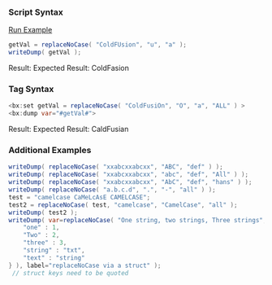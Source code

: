 ### Script Syntax



<a href="https://try.boxlang.io/?code=eJxLTy0JS8xRsFUoSi3ISUxO9ct3TixO1VBQcs7PSXELLc7Mz1PSUVAqBRGJSgqa1lzlRZklqS6luQUaCukQzUBBADcDFdY%3D" target="_blank">Run Example</a>

```java
getVal = replaceNoCase( "ColdFUsion", "u", "a" );
writeDump( getVal );

```

Result: Expected Result: ColdFasion

### Tag Syntax




```java
<bx:set getVal = replaceNoCase( "ColdFusiOn", "O", "a", "ALL" ) >
<bx:dump var="#getVal#">
```

Result: Expected Result: CaldFusian

### Additional Examples


```java
writeDump( replaceNoCase( "xxabcxxabcxx", "ABC", "def" ) );
writeDump( replaceNoCase( "xxabcxxabcxx", "abc", "def", "All" ) );
writeDump( replaceNoCase( "xxabcxxabcxx", "AbC", "def", "hans" ) );
writeDump( replaceNoCase( "a.b.c.d", ".", "-", "all" ) );
test = "camelcase CaMeLcAsE CAMELCASE";
test2 = replaceNoCase( test, "camelcase", "CamelCase", "all" );
writeDump( test2 );
writeDump( var=replaceNoCase( "One string, two strings, Three strings", {
	"one" : 1,
	"Two" : 2,
	"three" : 3,
	"string" : "txt",
	"text" : "string"
} ), label="replaceNoCase via a struct" );
 // struct keys need to be quoted

```


